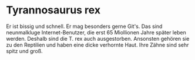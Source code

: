 # Tyrannosaurus rex

Er ist bissig und schnell. Er mag besonders gerne Git's. Das sind neunmalkluge Internet-Benutzer, die erst 65 Miollionen Jahre später leben werden. Deshalb sind die T. rex auch ausgestorben.
Ansonsten gehören sie zu den Reptilien und haben eine dicke verhornte Haut. Ihre Zähne sind sehr spitz und groß.